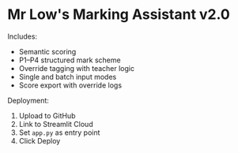 
# Mr Low's Marking Assistant v2.0

Includes:
- Semantic scoring
- P1–P4 structured mark scheme
- Override tagging with teacher logic
- Single and batch input modes
- Score export with override logs

Deployment:
1. Upload to GitHub
2. Link to Streamlit Cloud
3. Set `app.py` as entry point
4. Click Deploy
